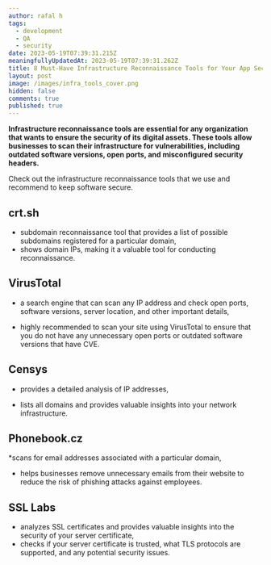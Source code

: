 ```yaml
---
author: rafal h
tags:
  - development
  - QA
  - security
date: 2023-05-19T07:39:31.215Z
meaningfullyUpdatedAt: 2023-05-19T07:39:31.262Z
title: 8 Must-Have Infrastructure Reconnaissance Tools for Your App Security
layout: post
image: /images/infra_tools_cover.png
hidden: false
comments: true
published: true
---
```

**Infrastructure reconnaissance tools are essential for any organization that wants to ensure the security of its digital assets. These tools allow businesses to scan their infrastructure for vulnerabilities, including outdated software versions, open ports, and misconfigured security headers.**

<EbookDynamic sectionTitle='Eager to discover (even) more security tools?' ebookName='25-Tools-And-Extra-Tactics-For-App-Security-Ebook.pdf' ebookDescription='Get our free ebook now and discover what else you can use to protect your digital products.'  ebookUrl='undefined'  ebookImage='/images/cover_ebook_security.png' ebookAlt='ebook security cover' />

Check out the infrastructure reconnaissance tools that we use and recommend to keep software secure.

## crt.sh

* subdomain reconnaissance tool that provides a list of possible subdomains registered for a particular domain,
* shows domain IPs, making it a valuable tool for conducting reconnaissance.

## VirusTotal

* a search engine that can scan any IP address and check open ports, software versions, server location, and other important details,

* highly recommended to scan your site using VirusTotal to ensure that you do not have any unnecessary open ports or outdated software versions that have CVE.

## Censys

* provides a detailed analysis of IP addresses,

* lists all domains and provides valuable insights into your network infrastructure.

## Phonebook.cz

*scans for email addresses associated with a particular domain,

* helps businesses remove unnecessary emails from their website to reduce the risk of phishing attacks against employees.

## SSL Labs

* analyzes SSL certificates and provides valuable insights into the security of your server certificate,
* checks if your server certificate is trusted, what TLS protocols are supported, and any potential security issues.

